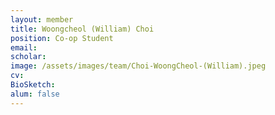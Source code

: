 ```yaml
---
layout: member
title: Woongcheol (William) Choi
position: Co-op Student
email: 
scholar: 
image: /assets/images/team/Choi-WoongCheol-(William).jpeg
cv: 
BioSketch: 
alum: false
---
```

